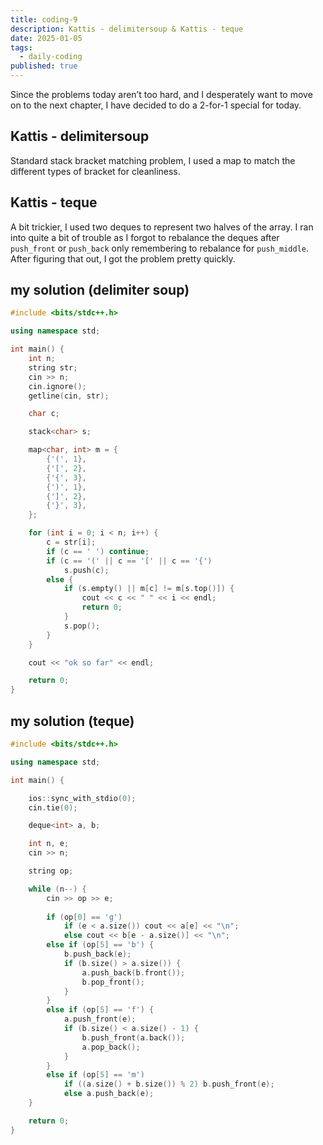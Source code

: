 ```yaml
---
title: coding-9
description: Kattis - delimitersoup & Kattis - teque
date: 2025-01-05
tags:
  - daily-coding
published: true
---
```

Since the problems today aren’t too hard, and I desperately want to move on to the next chapter, I have decided to do a 2-for-1 special for today.
## Kattis - delimitersoup
Standard stack bracket matching problem, I used a map to match the different types of bracket for cleanliness.

## Kattis - teque
A bit trickier, I used two deques to represent two halves of the array. I ran into quite a bit of trouble as I forgot to rebalance the deques after `push_front` or `push_back` only remembering to rebalance for `push_middle`. After figuring that out, I got the problem pretty quickly.

## my solution (delimiter soup)
```cpp
#include <bits/stdc++.h>

using namespace std;

int main() {
    int n;
    string str;
    cin >> n;
    cin.ignore();
    getline(cin, str);

    char c;

    stack<char> s;

    map<char, int> m = {
        {'(', 1},
        {'[', 2},
        {'{', 3},
        {')', 1},
        {']', 2},
        {'}', 3},
    };

    for (int i = 0; i < n; i++) {
        c = str[i];
        if (c == ' ') continue;
        if (c == '(' || c == '[' || c == '{')
            s.push(c);
        else {
            if (s.empty() || m[c] != m[s.top()]) {
                cout << c << " " << i << endl;
                return 0;
            }
            s.pop();
        }
    }

    cout << "ok so far" << endl;

    return 0;
}
```

## my solution (teque)
```cpp
#include <bits/stdc++.h>

using namespace std;

int main() {

    ios::sync_with_stdio(0);
    cin.tie(0);

    deque<int> a, b;

    int n, e;
    cin >> n;

    string op;

    while (n--) {
        cin >> op >> e;
        
        if (op[0] == 'g')
            if (e < a.size()) cout << a[e] << "\n";
            else cout << b[e - a.size()] << "\n";
        else if (op[5] == 'b') {
            b.push_back(e);
            if (b.size() > a.size()) {
                a.push_back(b.front());
                b.pop_front();
            }
        }
        else if (op[5] == 'f') {
            a.push_front(e);
            if (b.size() < a.size() - 1) {
                b.push_front(a.back());
                a.pop_back();
            }
        }
        else if (op[5] == 'm')
            if ((a.size() + b.size()) % 2) b.push_front(e);
            else a.push_back(e);
    }

    return 0;
}
```